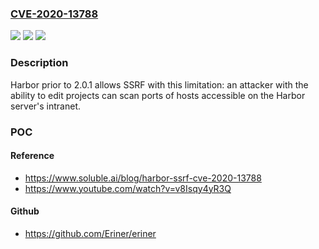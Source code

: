 ### [CVE-2020-13788](https://cve.mitre.org/cgi-bin/cvename.cgi?name=CVE-2020-13788)
![](https://img.shields.io/static/v1?label=Product&message=n%2Fa&color=blue)
![](https://img.shields.io/static/v1?label=Version&message=n%2Fa&color=blue)
![](https://img.shields.io/static/v1?label=Vulnerability&message=n%2Fa&color=brighgreen)

### Description

Harbor prior to 2.0.1 allows SSRF with this limitation: an attacker with the ability to edit projects can scan ports of hosts accessible on the Harbor server's intranet.

### POC

#### Reference
- https://www.soluble.ai/blog/harbor-ssrf-cve-2020-13788
- https://www.youtube.com/watch?v=v8Isqy4yR3Q

#### Github
- https://github.com/Eriner/eriner

